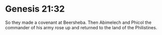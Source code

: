 # Genesis 21:32

So they made a covenant at Beersheba. Then Abimelech and Phicol the commander of his army rose up and returned to the land of the Philistines.
